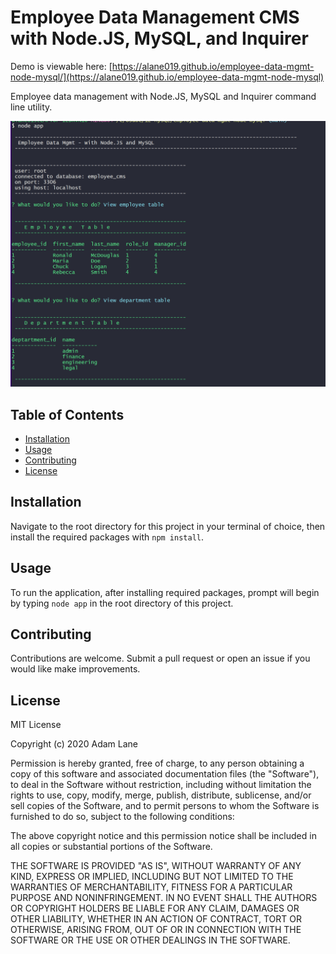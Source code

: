 # Employee Data Management CMS with Node.JS, MySQL, and Inquirer

Demo is viewable here: [https://alane019.github.io/employee-data-mgmt-node-mysql/](https://alane019.github.io/employee-data-mgmt-node-mysql)

Employee data management with Node.JS, MySQL and Inquirer command line utility.

![screenshot-1](https://raw.githubusercontent.com/alane019/employee-data-mgmt-node-mysql/main/assets/mysql-node-snip.png)

## Table of Contents
* [Installation](#Installation)
* [Usage](#Usage)
* [Contributing](#Contributing)
* [License](#License)

## Installation

Navigate to the root directory for this project in your terminal of choice, then install the required packages with `npm install`.

## Usage

To run the application, after installing required packages, prompt will begin by typing `node app` in the root directory of this project.

## Contributing

Contributions are welcome. Submit a pull request or open an issue if you would like make improvements.

## License

MIT License

Copyright (c) 2020 Adam Lane

Permission is hereby granted, free of charge, to any person obtaining a copy of this software and associated documentation files (the "Software"), to deal in the Software without restriction, including without limitation the rights to use, copy, modify, merge, publish, distribute, sublicense, and/or sell copies of the Software, and to permit persons to whom the Software is furnished to do so, subject to the following conditions:

The above copyright notice and this permission notice shall be included in all copies or substantial portions of the Software.

THE SOFTWARE IS PROVIDED "AS IS", WITHOUT WARRANTY OF ANY KIND, EXPRESS OR IMPLIED, INCLUDING BUT NOT LIMITED TO THE WARRANTIES OF MERCHANTABILITY, FITNESS FOR A PARTICULAR PURPOSE AND NONINFRINGEMENT. IN NO EVENT SHALL THE AUTHORS OR COPYRIGHT HOLDERS BE LIABLE FOR ANY CLAIM, DAMAGES OR OTHER LIABILITY, WHETHER IN AN ACTION OF CONTRACT, TORT OR OTHERWISE, ARISING FROM, OUT OF OR IN CONNECTION WITH THE SOFTWARE OR THE USE OR OTHER DEALINGS IN THE SOFTWARE.
